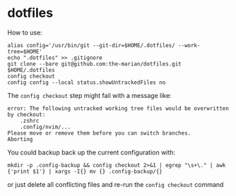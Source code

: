 # dotfiles

How to use: 
```
alias config='/usr/bin/git --git-dir=$HOME/.dotfiles/ --work-tree=$HOME'
echo ".dotfiles" >> .gitignore
git clone --bare git@github.com:the-marian/dotfiles.git $HOME/.dotfiles
config checkout
config config --local status.showUntrackedFiles no
```

The `config checkout` step might fail with a message like:
```
error: The following untracked working tree files would be overwritten by checkout:
    .zshrc
    .config/nvim/...
Please move or remove them before you can switch branches.
Aborting
```

You could backup back up the current configuration with: 
```
mkdir -p .config-backup && config checkout 2>&1 | egrep "\s+\." | awk {'print $1'} | xargs -I{} mv {} .config-backup/{}
```

or just delete all conflicting files and re-run the `config checkout` command
